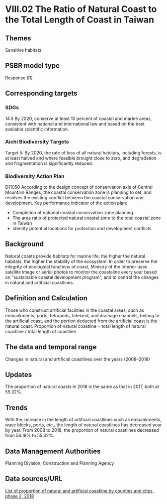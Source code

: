# VIII.02 The Ratio of Natural Coast to the Total Length of Coast in Taiwan

<script type="text/javascript" src="http://cdn.mathjax.org/mathjax/latest/MathJax.js?config=TeX-AMS-MML_HTMLorMML"></script>

## Themes
Sensitive habitats
## PSBR model type
Response (R)
## Corresponding targets
### SDGs
14.5 By 2020, conserve at least 10 percent of coastal and marine areas, consistent with national and international law and based on the best available scientific information.
### Aichi Biodiversity Targets
Target 5: By 2020, the rate of loss of all natural habitats, including forests, is at least halved and where feasible brought close to zero, and degradation and fragmentation is significantly reduced.
### Biodiversity Action Plan
D11050 According to the design concept of conservation axis of Central Mountain Ranges, the coastal conservation zone is planning to set, and resolves the existing conflict between the coastal conservation and development. Key performance indicator of the action plan:
* Completion of national coastal conservation zone planning
* The area ratio of protected natural coastal zone to the total coastal zone in Taiwan
* Identify potential locations for protection and development conflicts
## Background
Natural coasts provide habitats for marine life, the higher the natural habitats, the higher the stability of the ecosystem. In order to preserve the integrity of ecological functions of coast, Ministry of the Interior uses satellite image or aerial photos to monitor the coastaline every year based on "sustainable coastal development program", and to control the changes in natural and artificial coastlines.
## Definition and Calculation
Those who construct artificial facilities in the coastal areas, such as embankments, ports, tetrapods, tideland, and drainage channels, belong to the artificial coast, and the portion deducted from the artificial coast is the natural coast. Proportion of natural coastline = total length of natural coastline / total length of coastline
## The data and temporal range
Changes in natural and artificial coastlines over the years (2008–2018)
## Updates
The proportion of natural coasts in 2018 is the same as that in 2017, both at 55.32%.
## Trends
With the increase in the length of artificial coastlines such as embankments, wave blocks, ports, etc., the length of natural coastlines has decreased year by year. From 2008 to 2018, the proportion of natural coastlines decreased from 56.18% to 55.32%.
## Data Management Authorities
Planning Division, Construction and Planning Agency
## Data sources/URL
[List of proportion of natural and artificial coastline by counties and cites, phase 2, 2018](https://www.cpami.gov.tw/最新消息/業務新訊/14251-自然海岸及人工海岸線長度.html)